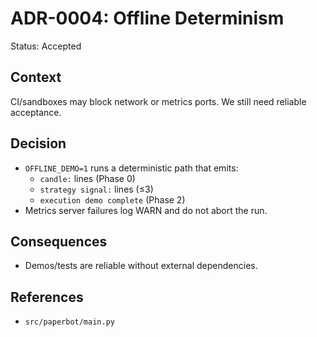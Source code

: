 # ADR-0004: Offline Determinism

Status: Accepted

## Context
CI/sandboxes may block network or metrics ports. We still need reliable acceptance.

## Decision
- `OFFLINE_DEMO=1` runs a deterministic path that emits:
  - `candle:` lines (Phase 0)
  - `strategy signal:` lines (≤3)
  - `execution demo complete` (Phase 2)
- Metrics server failures log WARN and do not abort the run.

## Consequences
- Demos/tests are reliable without external dependencies.

## References
- `src/paperbot/main.py`
